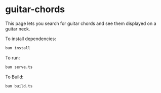 # guitar-chords

This page lets you search for guitar chords and see them displayed on a guitar neck.

To install dependencies:

```bash
bun install
```

To run:

```bash
bun serve.ts
```

To Build:

```bash
bun build.ts
```
